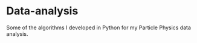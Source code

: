 # Data-analysis

Some of the algorithms I developed in Python for my Particle Physics data analysis.
